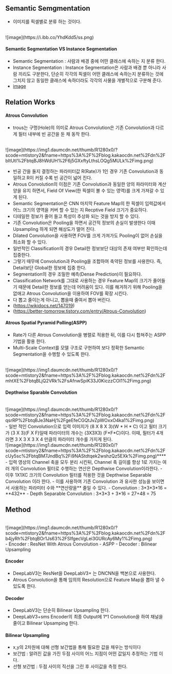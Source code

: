 ## Semantic Semgmentation
- 이미지를 픽셀별로 분류 하는 것이다.

<br>
![image](https://i.ibb.co/YhdKdd5/ss.png)

#### Semantic Segmentation VS Instance Segmentation
- Semantic Segmentation : 사람과 배경 중에 어떤 클래스에 속하는 지 분류 한다.
- Instance Segmentation : Instance Segmentation은 사람과 배경 뿐 아니라 사람 끼리도 구분한다, 단순히 각각의 픽셀이 어떤 클래스에 속하는지 분류하는 것에 그치지 않고 동일한 클래스에 속하더라도 각각의 사물을 개별적으로 구분해 준다.
- [image](https://i.ibb.co/0yL6Yjf/is.png)

## Relation Works

#### Atrous Convolution
- trous는 구멍(Hole)의 의미로 Atrous Convolution은 기존 Convolution과 다르게 필터 내부에 빈 공간을 둔 채 동작 한다.

<br>
![image](https://img1.daumcdn.net/thumb/R1280x0/?scode=mtistory2&fname=https%3A%2F%2Fblog.kakaocdn.net%2Fdn%2FbItUtl%2FbtqBJ8hWdUH%2F6j5GXxftyLthsLOQg5MULk%2Fimg.png)
<br>

- 빈공 간을 둘지 결정하는 파라미터값 R(Rate)가 1인 경우 기존 Convolution과 동일하고 R이 커질 수록 빈 공간이 넓어 진다.
- Atrous Convolution의 이점은 기존 Convolution과 동일한 양의 파라미터와 계산양을 유지 하면서, Field Of View(한 픽셀이 볼 수 있는 영역)를 크게 가져갈 수 있게 된다.
- Semantic Segmentation은 CNN 마지막 Feature Map의 한 픽셀이 입력값에서 어느 크기의 영역을 커버 할 수 있는 지 Recptive Field 크기가 중요하다.
- 디테일한 정보가 줄어 들고 특성이 추상화 되는 것을 방지 할 수 있다.
- 기존 Convolution은 Pooling을 하면서 공간적 정보의 손실이 발생한다 이때 Upsampling 하게 되면 해상도가 떨어 진다.
- Dilated Convolution을 사용하면 FOV를 크게 가져가도 Pooling이 없어 손실을 최소화 할 수 있다.
- 일반적인 Classification의 경우 Detail한 정보보단 대상의 존재 여부만 확인하는데 집중한다.
- 그렇기 때무에 Convolution과 Pooling을 조합하여 축약된 정보를 사용한다. 즉, Detail보단 Global한 정보에 집중 한다.
- Segmentation의 경우 조밀한 예측(Dense Prediction)이 필요하다.
- Classification Network를 그대로 사용하는 경우 Feature Map의 크기가 줄어들기 때문에 Detail한 정보를 얻는데 어려움이 있다. 이를 해겨하기 위해 Pooling을 없애고 Atrous Convolution을 이용하여 FOV를 확장 시킨다.
- 다 뽑고 줄이는게 아니고, 뽑을때 줄여서 뽑아 버린다.
- (https://wikidocs.net/147019)
- (https://better-tomorrow.tistory.com/entry/Atrous-Convolution)

#### Atrous Spatial Pyramid Polling(ASPP)
- Rate가 다른 Atrous Convolution을 병렬로 적용한 뒤, 이를 다시 합쳐주는 ASPP 기법을 활용 한다.
- Multi-Scale Context를 모델 구조로 구현하여 보다 정확한 Semantic Segmentation을 수행할 수 있도록 한다.
<br>
![image](https://img1.daumcdn.net/thumb/R1280x0/?scode=mtistory2&fname=https%3A%2F%2Fblog.kakaocdn.net%2Fdn%2FmhtXE%2FbtqBLjQ2VRk%2FsAfnwSpiK33J0KiczzCOI1%2Fimg.png)
<br>

#### Depthwise Sparable Convolution
<br>
![image](https://img1.daumcdn.net/thumb/R1280x0/?scode=mtistory2&fname=https%3A%2F%2Fblog.kakaocdn.net%2Fdn%2FqsrRP%2FbtqBJe3NaHj%2FgeEfeCGQtJvZpWOxxO4ka1%2Fimg.png)
<br>
- 일반 적인 Convolution으로 입력 이미지가 (8 X 8 X 3)(W * H * C) 이고 필터 크기가 (3 X 3)(F X F)일때 파라미터의 개수는 (3X3X3) (F*F*C)이다. 이때, 필터가 4개라면 3 X 3 X 3 X 4 만큼의 파라미터 개수를 가지게 된다.

<br>
![image](https://img1.daumcdn.net/thumb/R1280x0/?scode=mtistory2&fname=https%3A%2F%2Fblog.kakaocdn.net%2Fdn%2FcUy5sc%2FbtqBM7JndBq%2Fi9NAStdtqek2wshzQz5EXk%2Fimg.png)****
<br>
- 입력 영상의 Channel 축을 모두 분리 시킨뒤, Channel 축 길이를 항상 1로 가지는 여러 개의 Convolution 필터로 수행하는 연산은 Depthwise Convolution이라한다.
- 이후 1X1XC 크기의 Convolution 필터를 적용한 것을 Depthwise Separable Convolution 이라 한다.
- 이를 사용하여 기존 Convolution 과 유사한 성능을 보이면서 사용하는 파라미터 수와 **연산량을** 줄일 수 있다.
 - Convolution : 3*3*3*16 = **432**
 - Depth Separable Convolution : 3*3*3 + 3*16 = 27+48 = 75

## Method
<br>
![image](https://img1.daumcdn.net/thumb/R1280x0/?scode=mtistory2&fname=https%3A%2F%2Fblog.kakaocdn.net%2Fdn%2Fb4jyRh%2FbtqBOr1Js63%2FSIfgecVgLei3GURcAy6My1%2Fimg.png)
<br>
- Encoder : ResNet With Atrous Convolution
- ASPP
- Decoder : Bilinear Upsampling

#### Encoder
- DeepLabV3는 ResNet을 DeepLabV3+ 는 DNCNN을 백본으로 사용한다.
- Atrous Convolution을 통해 임의의 Resolution으로 Feature Map을 뽑아 낼 수 있도록 한다.

#### Decoder
- DeepLabV3는 단순히 Bilinear Upsampling 한다.
- DeepLabV3+sms Encoder의 최종 Output에 1*1 Convolution을 하여 채널을 줄이고 Bilinear Upsamping 한다.


#### Bilinear Upsampling
- x,y의 2차원에 대해 선형 보간법을 통해 필요한 값을 채우는 방식이다
- 보간법 : 알려진 값을 가진 두점 사이의 어느 지점이 어떤 값일지 추정하는 기법 이다.
- 선형 보간법 : 두점 사이의 직선을 그린 후 사이값을 측정 한다.